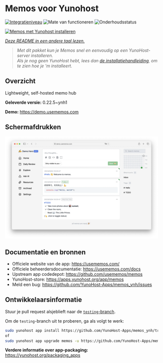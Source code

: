 <!--
NB: Deze README is automatisch gegenereerd door <https://github.com/YunoHost/apps/tree/master/tools/readme_generator>
Hij mag NIET handmatig aangepast worden.
-->

# Memos voor Yunohost

[![Integratieniveau](https://dash.yunohost.org/integration/memos.svg)](https://ci-apps.yunohost.org/ci/apps/memos/) ![Mate van functioneren](https://ci-apps.yunohost.org/ci/badges/memos.status.svg) ![Onderhoudsstatus](https://ci-apps.yunohost.org/ci/badges/memos.maintain.svg)

[![Memos met Yunohost installeren](https://install-app.yunohost.org/install-with-yunohost.svg)](https://install-app.yunohost.org/?app=memos)

*[Deze README in een andere taal lezen.](./ALL_README.md)*

> *Met dit pakket kun je Memos snel en eenvoudig op een YunoHost-server installeren.*  
> *Als je nog geen YunoHost hebt, lees dan [de installatiehandleiding](https://yunohost.org/install), om te zien hoe je 'm installeert.*

## Overzicht

Lightweight, self-hosted memo hub

**Geleverde versie:** 0.22.5~ynh1

**Demo:** <https://demo.usememos.com>

## Schermafdrukken

![Schermafdrukken van Memos](./doc/screenshots/demo.webp)

## Documentatie en bronnen

- Officiele website van de app: <https://usememos.com/>
- Officiele beheerdersdocumentatie: <https://usememos.com/docs>
- Upstream app codedepot: <https://github.com/usememos/memos>
- YunoHost-store: <https://apps.yunohost.org/app/memos>
- Meld een bug: <https://github.com/YunoHost-Apps/memos_ynh/issues>

## Ontwikkelaarsinformatie

Stuur je pull request alsjeblieft naar de [`testing`-branch](https://github.com/YunoHost-Apps/memos_ynh/tree/testing).

Om de `testing`-branch uit te proberen, ga als volgt te werk:

```bash
sudo yunohost app install https://github.com/YunoHost-Apps/memos_ynh/tree/testing --debug
of
sudo yunohost app upgrade memos -u https://github.com/YunoHost-Apps/memos_ynh/tree/testing --debug
```

**Verdere informatie over app-packaging:** <https://yunohost.org/packaging_apps>
